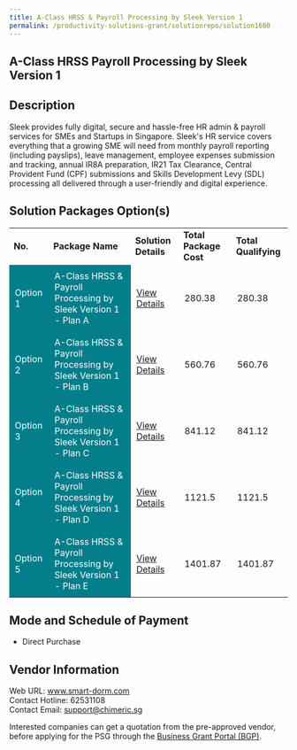 ```yaml
---
title: A-Class HRSS & Payroll Processing by Sleek Version 1
permalink: /productivity-solutions-grant/solutionrepo/solution1680
---
```


## A-Class HRSS Payroll Processing by Sleek Version 1

## Description

Sleek provides fully digital, secure and hassle-free HR admin & payroll services for SMEs and Startups in Singapore. Sleek's HR service covers everything that a growing SME will need from monthly payroll reporting (including payslips), leave management, employee expenses submission and tracking, annual IR8A preparation, IR21 Tax Clearance, Central Provident Fund (CPF) submissions and Skills Development Levy (SDL) processing all delivered through a user-friendly and digital experience.

## Solution Packages Option(s)

<table>
<tr>
<td><b>No.</b></td>
<td><b>Package Name</b></td>
<td><b>Solution Details</b></td>
<td><b>Total Package Cost</b></td>
<td><b>Total Qualifying</b></td>
</tr>
<tr>
<td style='padding: 10px; background-color: #037E8A; color: #FFFFFF;'>Option 1</td>
<td style='padding: 10px; background-color: #037E8A; color: #FFFFFF;'>A-Class HRSS & Payroll Processing by Sleek Version 1 - Plan A</td>
<td style='padding: 10px;'><a href='https://www.gobusiness.gov.sg/images/psg/DesensitisedSleekHRMSCRwef8April2021_Part_1.pdf' target='_blank'>View Details</a></td>
<td style='padding: 10px;'>280.38</td>
<td style='padding: 10px;'>280.38</td>
</tr>
<tr>
<td style='padding: 10px; background-color: #037E8A; color: #FFFFFF;'>Option 2</td>
<td style='padding: 10px; background-color: #037E8A; color: #FFFFFF;'>A-Class HRSS & Payroll Processing by Sleek Version 1 - Plan B</td>
<td style='padding: 10px;'><a href='https://www.gobusiness.gov.sg/images/psg/DesensitisedSleekHRMSCRwef8April2021_Part_2.pdf' target='_blank'>View Details</a></td>
<td style='padding: 10px;'>560.76</td>
<td style='padding: 10px;'>560.76</td>
</tr>
<tr>
<td style='padding: 10px; background-color: #037E8A; color: #FFFFFF;'>Option 3</td>
<td style='padding: 10px; background-color: #037E8A; color: #FFFFFF;'>A-Class HRSS & Payroll Processing by Sleek Version 1 - Plan C</td>
<td style='padding: 10px;'><a href='https://www.gobusiness.gov.sg/images/psg/DesensitisedSleekHRMSCRwef8April2021_Part_3.pdf' target='_blank'>View Details</a></td>
<td style='padding: 10px;'>841.12</td>
<td style='padding: 10px;'>841.12</td>
</tr>
<tr>
<td style='padding: 10px; background-color: #037E8A; color: #FFFFFF;'>Option 4</td>
<td style='padding: 10px; background-color: #037E8A; color: #FFFFFF;'>A-Class HRSS & Payroll Processing by Sleek Version 1 - Plan D</td>
<td style='padding: 10px;'><a href='https://www.gobusiness.gov.sg/images/psg/DesensitisedSleekHRMSCRwef8April2021_Part_4.pdf' target='_blank'>View Details</a></td>
<td style='padding: 10px;'>1121.5</td>
<td style='padding: 10px;'>1121.5</td>
</tr>
<tr>
<td style='padding: 10px; background-color: #037E8A; color: #FFFFFF;'>Option 5</td>
<td style='padding: 10px; background-color: #037E8A; color: #FFFFFF;'>A-Class HRSS & Payroll Processing by Sleek Version 1 - Plan E</td>
<td style='padding: 10px;'><a href='https://www.gobusiness.gov.sg/images/psg/DesensitisedSleekHRMSCRwef8April2021_Part_5.pdf' target='_blank'>View Details</a></td>
<td style='padding: 10px;'>1401.87</td>
<td style='padding: 10px;'>1401.87</td>
</tr>
</table>

## Mode and Schedule of Payment

 - Direct Purchase

## Vendor Information

 Web URL: www.smart-dorm.com <br>Contact Hotline: 62531108 <br>Contact Email: support@chimeric.sg <br>

Interested companies can get a quotation from the pre-approved vendor, before applying for the PSG through the <a href='https://www.businessgrants.gov.sg/' target='_blank' rel='noopener'>Business Grant Portal (BGP)</a>.

<script src="/jquery/resize-tables.js"></script>
